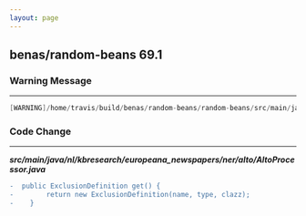 ```yaml
---
layout: page
---
```

## benas/random-beans  69.1

### Warning Message

---------------------

```java
[WARNING]/home/travis/build/benas/random-beans/random-beans/src/main/java/io/github/benas/randombeans/ExclusionDefinitionBuilder.java:[51,16]unchecked call to ExclusionDefinition(java.lang.string,java.lang.class<F>,java.lang.Class<T>)as a member of the rawtyio.github.benas.randombeans.ExclusionDefinitionne

```

### Code Change

---------------------

***src/main/java/nl/kbresearch/europeana_newspapers/ner/alto/AltoProcessor.java***

```diff
-  public ExclusionDefinition get() {
-        return new ExclusionDefinition(name, type, clazz);
-    }
```